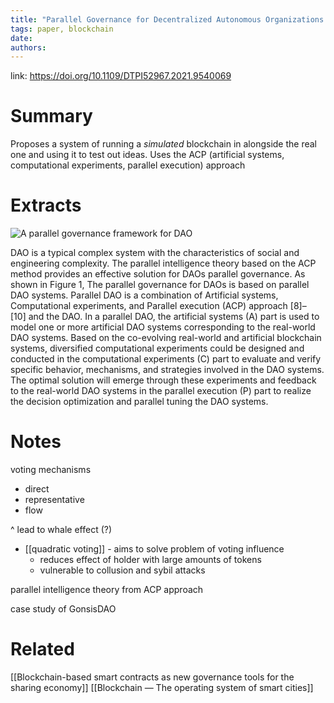 ```yaml
---
title: "Parallel Governance for Decentralized Autonomous Organizations enabled by Blockchain and Smart Contracts"
tags: paper, blockchain
date:
authors:
---
```


link: https://doi.org/10.1109/DTPI52967.2021.9540069

# Summary
Proposes a system of running a _simulated_ blockchain in alongside the real one and using it to test out ideas. Uses the ACP (artificial systems, computational experiments, parallel execution) approach

# Extracts
![A parallel governance framework for DAO](https://i.imgur.com/8MU12WW.png)

DAO is a typical complex system with the characteristics of social and engineering complexity. The parallel intelligence theory based on the ACP method provides an effective solution for DAOs parallel governance. As shown in Figure 1, The parallel governance for DAOs is based on parallel DAO systems. Parallel DAO is a combination of Artificial systems, Computational experiments, and Parallel execution (ACP) approach [8]–[10] and the DAO. In a parallel DAO, the artificial systems (A) part is used to model one or more artificial DAO systems corresponding to the real-world DAO systems. Based on the co-evolving real-world and artificial blockchain systems, diversified computational experiments could be designed and conducted in the computational experiments (C) part to evaluate and verify specific behavior, mechanisms, and strategies involved in the DAO systems. The optimal solution will emerge through these experiments and feedback to the real-world DAO systems in the parallel execution (P) part to realize the decision optimization and parallel tuning the DAO systems.

# Notes
voting mechanisms
- direct
- representative
- flow
 
^ lead to whale effect (?)

- [[quadratic voting]] - aims to solve problem of voting influence
	- reduces effect of holder with large amounts of tokens
	- vulnerable to collusion and sybil attacks

parallel intelligence theory from ACP approach

case study of GonsisDAO



# Related
[[Blockchain-based smart contracts as new governance tools for the sharing economy]]
[[Blockchain — The operating system of smart cities]]